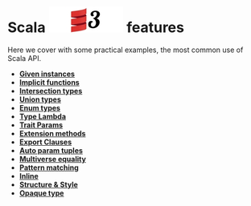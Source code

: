 # Scala ![My image](img/scala3_small.jpg) features

Here we cover with some practical examples, the most common use of Scala API.

* **[Given instances](src/main/scala/scala/features/GivenInstancesFeatures.scala)**
* **[Implicit functions](src/main/scala/scala/features/ImplicitFunctionFeature.scala)**
* **[Intersection types](src/main/scala/scala/features/IntersectionTypesFeature.scala)**
* **[Union types](src/main/scala/scala/features/UnionTypesFeature.scala)**
* **[Enum types](src/main/scala/scala/features/EnumTypesFeatures.scala)**
* **[Type Lambda](src/main/scala/scala/features/TypeLambdaFeature.scala)**
* **[Trait Params](src/main/scala/scala/features/TraitParamsFeature.scala)**
* **[Extension methods](src/main/scala/scala/features/ExtensionMethodsFeature.scala)**
* **[Export Clauses](src/main/scala/scala/features/ExportClausesFeature.scala)**
* **[Auto param tuples](src/main/scala/scala/features/AutoParamTuplingFeature.scala)**
* **[Multiverse equality](src/main/scala/scala/features/MultiversalEqualityFeature.scala)**
* **[Pattern matching](src/main/scala/scala/features/PatternMatchingFeature.scala)**
* **[Inline](src/main/scala/scala/features/InlineFeature.scala)**
* **[Structure & Style](src/main/scala/scala/features/StructureStyleFeature.scala)**
* **[Opaque type](src/main/scala/scala/features/OpaqueTypeFeature.scala)**
